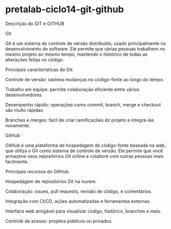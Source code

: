 # pretalab-ciclo14-git-github

Descrição do GIT e GITHUB

Git

Git é um sistema de controle de versão distribuído, usado principalmente no desenvolvimento de software. Ele permite que várias pessoas trabalhem no mesmo projeto ao mesmo tempo, mantendo o histórico de todas as alterações feitas no código.

Principais características do Git:

Controle de versão: rastreia mudanças no código-fonte ao longo do tempo.

Trabalho em equipe: permite colaboração eficiente entre vários desenvolvedores.

Desempenho rápido: operações como commit, branch, merge e checkout são muito rápidas.

Branches e merges: fácil de criar ramificações do projeto e integrá-las novamente.

GitHub

GitHub é uma plataforma de hospedagem de código-fonte baseada na web, que utiliza o Git como sistema de controle de versão. Ele permite que você armazene seus repositórios Git online e colabore com outras pessoas mais facilmente.

Principais recursos do GitHub:

Hospedagem de repositórios Git na nuvem.

Colaboração: issues, pull requests, revisão de código, e comentários.

Integração com CI/CD, ações automatizadas e ferramentas externas.

Interface web amigável para visualizar código, histórico, branches e mais.

Controle de acesso: projetos públicos ou privados.

